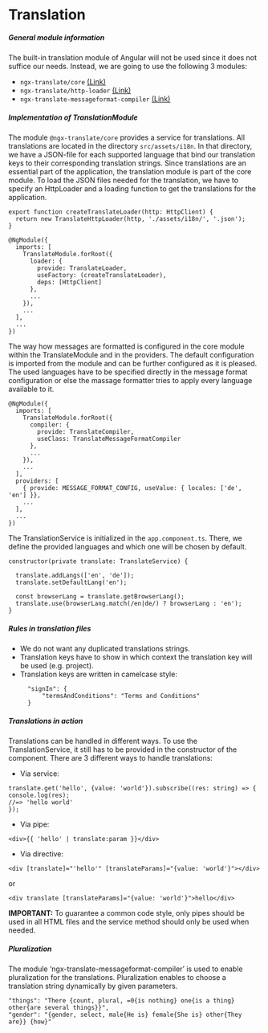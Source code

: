 # Translation

##### General module information

The built-in translation module of Angular will not be used since it does not suffice our needs.
Instead, we are going to use the following 3 modules:

-   `ngx-translate/core` [(Link)](https://github.com/ngx-translate/core)
-   `ngx-translate/http-loader` [(Link)](https://github.com/ngx-translate/http-loader)
-   `ngx-translate-messageformat-compiler` [(Link)](https://github.com/lephyrus/ngx-translate-messageformat-compiler)

##### Implementation of TranslationModule

The module `@ngx-translate/core` provides a service for translations.
All translations are located in the directory `src/assets/i18n`.
In that directory, we have a JSON-file for each supported language that bind our translation keys to their corresponding translation strings.
Since translations are an essential part of the application, the translation module is part of the core module.
To load the JSON files needed for the translation, we have to specify an HttpLoader and a loading function to get the translations for the application.

```
export function createTranslateLoader(http: HttpClient) {
  return new TranslateHttpLoader(http, './assets/i18n/', '.json');
}

@NgModule({
  imports: [
    TranslateModule.forRoot({
      loader: {
        provide: TranslateLoader,
        useFactory: (createTranslateLoader),
        deps: [HttpClient]
      },
      ...
    }),
    ...
  ],
  ...
})
```

The way how messages are formatted is configured in the core module within the TranslateModule and in the providers.
The default configuration is imported from the module and can be further configured as it is pleased.
The used languages have to be specified directly in the message format configuration or else the massage formatter tries to apply every language available to it.

```
@NgModule({
  imports: [
    TranslateModule.forRoot({
      compiler: {
        provide: TranslateCompiler,
        useClass: TranslateMessageFormatCompiler
      },
      ...
    }),
    ...
  ],
  providers: [
    { provide: MESSAGE_FORMAT_CONFIG, useValue: { locales: ['de', 'en'] }},
    ...
  ],
  ...
})
```

The TranslationService is initialized in the `app.component.ts`.
There, we define the provided languages and which one will be chosen by default.

```
constructor(private translate: TranslateService) {

  translate.addLangs(['en', 'de']);
  translate.setDefaultLang('en');

  const browserLang = translate.getBrowserLang();
  translate.use(browserLang.match(/en|de/) ? browserLang : 'en');
}
```

##### Rules in translation files

-   We do not want any duplicated translations strings.
-   Translation keys have to show in which context the translation key will be used (e.g. project).
-   Translation keys are written in camelcase style:
    ```
      "signIn": {
          "termsAndConditions": "Terms and Conditions"
      }
    ```

##### Translations in action

Translations can be handled in different ways.
To use the TranslationService, it still has to be provided in the constructor of the component.
There are 3 different ways to handle translations:

-   Via service:

```
translate.get('hello', {value: 'world'}).subscribe((res: string) => {
console.log(res);
//=> 'hello world'
});
```

-   Via pipe:

```
<div>{{ 'hello' | translate:param }}</div>
```

-   Via directive:

```
<div [translate]="'hello'" [translateParams]="{value: 'world'}"></div>
```

or

```
<div translate [translateParams]="{value: 'world'}">hello</div>
```

**IMPORTANT:** To guarantee a common code style, only pipes should be used in all HTML files and the service method should only be used when needed.

##### Pluralization

The module ‘ngx-translate-messageformat-compiler’ is used to enable pluralization for the translations. Pluralization enables to choose a translation string dynamically by given parameters.

```
"things": "There {count, plural, =0{is nothing} one{is a thing} other{are several things}}",
"gender": "{gender, select, male{He is} female{She is} other{They are}} {how}"
```

